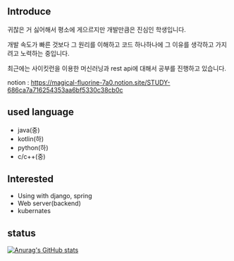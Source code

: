 Introduce
---
 귀찮은 거 싫어해서 평소에 게으르지만 개발만큼은 진심인 학생입니다.
 
 개발 속도가 빠른 것보다 그 원리를 이해하고 코드 하나하나에 그 이유를 생각하고 가지려고 노력하는 중입니다.
 
 최근에는 사이킷런을 이용한 머신러닝과 rest api에 대해서 공부를 진행하고 있습니다.
 
 notion : https://magical-fluorine-7a0.notion.site/STUDY-686ca7a716254353aa6bf5330c38cb0c

 
used language
---
* java(중)
* kotlin(하)
* python(하) 
* c/c++(중)

 
Interested
---
 - Using with django, spring
 - Web server(backend)
 - kubernates

status
---
[![Anurag's GitHub stats](https://github-readme-stats.vercel.app/api?username=Tianea2160)](https://github.com/anuraghazra/github-readme-stats)


<!--
**Tianea2160/Tianea2160** is a ✨ _special_ ✨ repository because its `README.md` (this file) appears on your GitHub profile.

Here are some ideas to get you started:

- 🔭 I’m currently working on ...
- 🌱 I’m currently learning ...
- 👯 I’m looking to collaborate on ...
- 🤔 I’m looking for help with ...
- 💬 Ask me about ...
- 📫 How to reach me: ...
- 😄 Pronouns: ...
- ⚡ Fun fact: ...
-->
